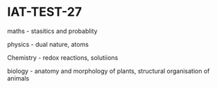 # IAT-TEST-27
maths - stasitics and probablity

physics - dual nature, atoms

Chemistry - redox reactions, solutiions

biology - anatomy and morphology of plants, structural organisation of animals
